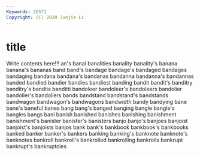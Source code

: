 ```yaml
---
Keywords: 26571
Copyright: (C) 2020 Junjie Li
---
```


# title

Write contents here!!!
an's
banal 
banalities 
banality 
banality's 
banana 
banana's 
bananas 
band 
band's 
bandage
bandage's 
bandaged 
bandages 
bandaging 
bandana 
bandana's 
bandanas 
bandanna 
bandanna's 
bandannas
banded 
bandied 
bandier 
bandies 
bandiest 
banding 
bandit 
bandit's 
banditry 
banditry's
bandits 
banditti 
bandoleer 
bandoleer's 
bandoleers 
bandolier 
bandolier's 
bandoliers 
bands 
bandstand
bandstand's 
bandstands 
bandwagon 
bandwagon's 
bandwagons 
bandwidth 
bandy 
bandying 
bane 
bane's
baneful 
banes 
bang 
bang's 
banged 
banging 
bangle 
bangle's 
bangles 
bangs
bani 
banish 
banished 
banishes 
banishing 
banishment 
banishment's 
banister 
banister's 
banisters
banjo 
banjo's 
banjoes 
banjoist 
banjoist's 
banjoists 
banjos 
bank 
bank's 
bankbook
bankbook's 
bankbooks 
banked 
banker 
banker's 
bankers 
banking 
banking's 
banknote 
banknote's
banknotes 
bankroll 
bankroll's 
bankrolled 
bankrolling 
bankrolls 
bankrupt 
bankrupt's 
bankruptcies 
